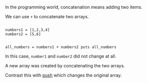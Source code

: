 In the programming world,
concatenation means adding
two items.

We can use `+` to concatenate
two arrays.

<codeblock language="ruby" type="lesson">
<code>
numbers1 = [1,2,3,4]
numbers2 = [5,6]

all_numbers = numbers1 + numbers2
puts all_numbers
</code>
</codeblock>

In this case, `number1`
and
`number2` did not change at all.

A new array was created
by concatenating the two arrays.

Contrast this with
[push](https://courses.bigbinaryacademy.com/learn-ruby/array/add-an-item-to-an-array/)
which changes the original array.
